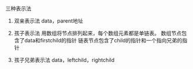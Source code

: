 三种表示法
1. 双亲表示法
  data，parent地址

2. 孩子表示法
  用数组将节点排列起来，每个数组元素都是单链表。
  数组节点包含了data和firstchild的指针
  链表节点包含了child的指针和一个指向兄弟的指针
3. 孩子兄弟表示法
    data，leftchild，rightchild
